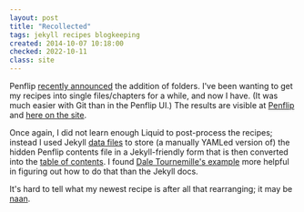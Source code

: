 ```yaml
---
layout: post
title: "Recollected"
tags: jekyll recipes blogkeeping
created: 2014-10-07 10:18:00
checked: 2022-10-11
class: site
---
```

Penflip [recently announced](http://web.archive.org/web/20160505174434/https://www.penflip.com/blog/folders) the addition of folders.  I've been wanting to get my recipes into single files/chapters for a while, and now I have.  (It was much easier with Git than in the Penflip UI.)  The results are visible at [Penflip](http://web.archive.org/web/20160505184146/https://www.penflip.com/mcdemarco/the-new-kitchen-cookbook) and [here on the site](/stream/recipes/).

Once again, I did not learn enough Liquid to post-process the recipes; instead I used Jekyll [data files](http://jekyllrb.com/docs/datafiles/) to store (a manually YAMLed version of) the hidden Penflip contents file in a Jekyll-friendly form that is then converted into the [table of contents](/recipes/).  I found [Dale Tournemille's example](http://www.tournemille.com/blog/How-to-create-data-driven-navigation-in-Jekyll/) more helpful in figuring out how to do that than the Jekyll docs.

It's hard to tell what my newest recipe is after all that rearranging; it may be [naan](/recipes/bread/naan/).
